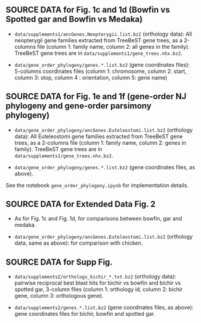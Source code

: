 ## SOURCE DATA for Fig. 1c and 1d (Bowfin vs Spotted gar and Bowfin vs Medaka)

- `data/supplements1/ancGenes.Neopterygii.list.bz2` (orthology data): All neopterygii gene families extracted from TreeBeST gene trees, as a 2-columns file (column 1: family name, column 2: all genes in the family). TreeBeST gene trees are in `data/supplements1/gene_trees.nhx.bz2`.

- `data/gene_order_phylogeny/genes.*.list.bz2` (gene coordinates files): 5-columns coordinates files (column 1: chromosome, column 2: start, column 3: stop, column 4 : orientation, column 5: gene name)

## SOURCE DATA for Fig. 1e and 1f (gene-order NJ phylogeny and gene-order parsimony phylogeny)

- `data/gene_order_phylogeny/ancGenes.Euteleostomi.list.bz2` (orthology data): All Euteleostomi gene families extracted from TreeBeST gene trees, as a 2-columns file (column 1: family name, column 2: genes in family). TreeBeST gene trees are in `data/supplements1/gene_trees.nhx.bz2`.

- `data/gene_order_phylogeny/genes.*.list.bz2` (gene coordinates files, as above).

See the notebook `gene_order_phylogeny.ipynb` for implementation details.

## SOURCE DATA for Extended Data Fig. 2

- As for Fig. 1c and Fig. 1d, for comparisons between bowfin, gar and medaka.

- `data/gene_order_phylogeny/ancGenes.Euteleostomi.list.bz2` (orthology data, same as above): for comparison with chicken.

## SOURCE DATA for Supp Fig.

- `data/supplements2/orthologs_bichir_*.txt.bz2` (orthology data): pairwise reciprocal best blast hits for bichir vs bowfin and bichir vs spotted gar, 3-column files (column 1: orthology id, column 2: bichir gene, column 3: orthologous gene).

- `data/supplements2/genes.*.list.bz2` (gene coordinates files, as above): gene coordinates files for bichir, bowfin and spotted gar.